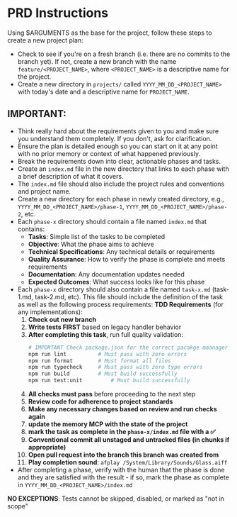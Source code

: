 # PRD Instructions

Using $ARGUMENTS as the base for the project, follow these steps to create a new project plan:

- Check to see if you're on a fresh branch (i.e. there are no commits to the branch yet). If not, create a new branch with the name `feature/<PROJECT_NAME>`, where `<PROJECT_NAME>` is a descriptive name for the project.
- Create a new directory in `projects/` called `YYYY_MM_DD_<PROJECT_NAME>` with today's date and a descriptive name for `PROJECT_NAME`.

## IMPORTANT:

- Think really hard about the requirements given to you and make sure you understand them completely. If you don't, ask for clarification.
- Ensure the plan is detailed enough so you can start on it at any point with no prior memory or context of what happened previously.
- Break the requirements down into clear, actionable phases and tasks.
- Create an `index.md` file in the new directory that links to each phase with a brief description of what it covers.
- The `index.md` file should also include the project rules and conventions and project name.
- Create a new directory for each phase in newly created directory, e.g., `YYYY_MM_DD_<PROJECT_NAME>/phase-1`, `YYYY_MM_DD_<PROJECT_NAME>/phase-2`, etc.
- Each `phase-x` directory should contain a file named `index.md` that contains:
  - **Tasks**: Simple list of the tasks to be completed
  - **Objective**: What the phase aims to achieve
  - **Technical Specifications**: Any technical details or requirements
  - **Quality Assurance**: How to verify the phase is complete and meets requirements
  - **Documentation**: Any documentation updates needed
  - **Expected Outcomes**: What success looks like for this phase
- Each `phase-x` directory should also contain a file named `task-x.md` (task-1.md, task-2.md, etc). This file should include the definition of the task as well as the following process requirements:
  **TDD Requirements** (for any implementations):
  1. **Check out new branch**
  2. **Write tests FIRST** based on legacy handler behavior
  3. **After completing this task**, run full quality validation:
     ```bash
     # IMPORTANT Check package.json for the correct pacakge maanager and replace `npm run` as needed (i.e. yarn, bun, etc)
     npm run lint          # Must pass with zero errors
     npm run format        # Must format all files
     npm run typecheck     # Must pass with zero type errors
     npm run build         # Must build successfully
     npm run test:unit         # Must build successfully
     ```
  4. **All checks must pass** before proceeding to the next step
  5. **Review code for adherence to project standards**
  6. **Make any necessary changes based on review and run checks again**
  7. **update the memory MCP with the state of the project**
  8. **mark the task as complete in the `phase-x/index.md` file with a ✅**
  9. **Conventional commit all unstaged and untracked files (in chunks if appropriate)**
  10. **Open pull request into the branch this branch was created from**
  11. **Play completion sound**: `afplay /System/Library/Sounds/Glass.aiff`
- After completing a phase, verify with the human that the phase is done and they are satisfied with the result - if so, mark the phase as complete in `YYYY_MM_DD_<PROJECT_NAME>/index.md`

**NO EXCEPTIONS**: Tests cannot be skipped, disabled, or marked as "not in scope"
